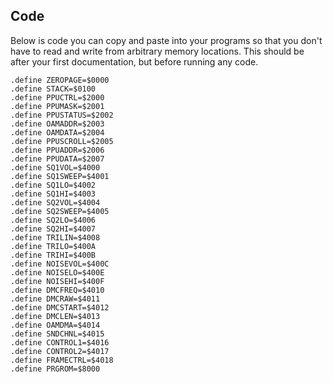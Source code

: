 

Code
----
Below is code you can copy and paste into your programs so that you don't have
to read and write from arbitrary memory locations. This should be after your
first documentation, but before running any code.

    .define ZEROPAGE=$0000
    .define STACK=$0100
    .define PPUCTRL=$2000
    .define PPUMASK=$2001
    .define PPUSTATUS=$2002
    .define OAMADDR=$2003
    .define OAMDATA=$2004
    .define PPUSCROLL=$2005
    .define PPUADDR=$2006
    .define PPUDATA=$2007
    .define SQ1VOL=$4000
    .define SQ1SWEEP=$4001
    .define SQ1LO=$4002
    .define SQ1HI=$4003
    .define SQ2VOL=$4004
    .define SQ2SWEEP=$4005
    .define SQ2LO=$4006
    .define SQ2HI=$4007
    .define TRILIN=$4008
    .define TRILO=$400A
    .define TRIHI=$400B
    .define NOISEVOL=$400C
    .define NOISELO=$400E
    .define NOISEHI=$400F
    .define DMCFREQ=$4010
    .define DMCRAW=$4011
    .define DMCSTART=$4012
    .define DMCLEN=$4013
    .define OAMDMA=$4014
    .define SNDCHNL=$4015
    .define CONTROL1=$4016
    .define CONTROL2=$4017
    .define FRAMECTRL=$4018
    .define PRGROM=$8000

